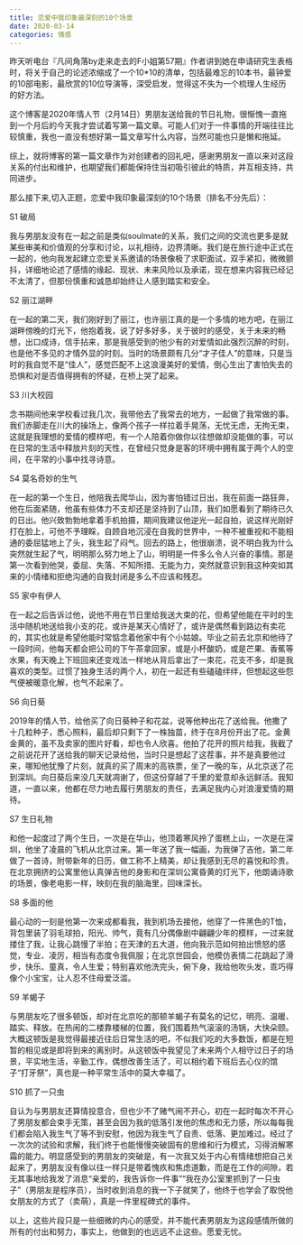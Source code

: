 ```yaml
---
title: 恋爱中我印象最深刻的10个场景
date: 2020-03-14
categories: 情感
---
```


昨天听电台『凡间角落by走来走去的F小姐第57期』作者讲到她在申请研究生表格时，将关于自己的论述浓缩成了一个10*10的清单，包括最难忘的10本书，最钟爱的10部电影，最欣赏的10位导演等，深受启发，觉得这不失为一个梳理人生经历的好方法。

这个博客是2020年情人节（2月14日）男朋友送给我的节日礼物，很惭愧一直拖到一个月后的今天我才尝试着写第一篇文章。可能人们对于一件事情的开端往往比较慎重，我也一直没有想好第一篇文章写什么内容，当然可能也只是懒和拖延。

综上，就将博客的第一篇文章作为对创建者的回礼吧，感谢男朋友一直以来对这段关系的付出和维护，也期望我们都能保持住当初吸引彼此的特质，并互相支持，共同进步。

那么接下来,切入正题，恋爱中我印象最深刻的10个场景（排名不分先后）：

S1 破局

我与男朋友没有在一起之前是类似soulmate的关系，我们之间的交流也更多是就某些审美和价值观的分享和讨论，以礼相待，边界清晰。我们是在旅行途中正式在一起的，他向我发起建立恋爱关系邀请的场景像极了求职面试，双手紧扣，微微颤抖，详细地论述了感情的缘起、现状、未来风险以及承诺，现在想来内容我已经记不太清了，但那份慎重和诚恳却始终让人感到踏实和安全。

S2 丽江湖畔

在一起的第二天，我们刚好到了丽江，也许丽江真的是一个多情的地方吧，在丽江湖畔傍晚的灯光下，他抱着我，说了好多好多，关于彼时的感受，关于未来的畅想，出口成诗，信手拈来，那是我感受到的他少有的对爱情如此强烈沉醉的时刻，也是他不多见的才情外显的时刻。当时的场景颇有几分“才子佳人”的意味，只是当时的我自觉不是“佳人”，感觉匹配不上这浪漫美好的爱情，倒心生出了害怕失去的恐惧和对是否值得拥有的怀疑，在桥上哭了起来。

S3 川大校园

念书期间他来学校看过我几次，我带他去了我常去的地方，一起做了我常做的事。我们赤脚走在川大的操场上，像两个孩子一样拉着手晃荡，无忧无虑，无拘无束，这就是我理想的爱情的模样吧，有一个人陪着你做你以往想做却没能做的事，可以在日常的生活中释放片刻的天性，在曾经只觉身是客的环境中拥有属于两个人的空间，在平常的小事中找寻诗意。

S4 莫名奇妙的生气

在一起的第一个生日，他陪我去爬华山，因为害怕错过日出，我在前面一路狂奔，他在后面紧随，他虽有些体力不支却还是坚持到了山顶，我们如愿看到了期待已久的日出。他兴致勃勃地拿着手机拍摄，期间我建议他逆光一起自拍，说这样光刚好打在脸上，可他不予理睬，自顾自地沉浸在自我的世界中，一种不被重视和不能相通的委屈猛地上了头，我生起了闷气。回去的路上，他很崩溃，说不明白我为什么突然就生起了气，明明那么努力地上了山，明明是一件多么令人兴奋的事情。那是第一次看到他哭，委屈、失落、不知所措、无能为力，突然就意识到我这种突如其来的小情绪和拒绝沟通的自我封闭是多么不应该和残忍。

S5 家中有伊人

在一起之后告诉过他，说他不用在节日里给我送大束的花，但希望他能在平时的生活中随机地送给我小支的花，或许是某天心情好了，或许是偶然看到路边有卖花的，其实也就是希望他能时常惦念着他家中有个小姑娘。毕业之前去北京和他待了一段时间，他每天都会把公司的下午茶拿回家，或是小杯酸奶，或是芒果、香蕉等水果，有天晚上下班回来还变戏法一样地从背后拿出了一束花，花支不多，却是我喜欢的类型。过惯了独身生活的两个人，初在一起还有些磕磕绊绊，但想起这些怨气便被暖意化解，也气不起来了。

S6 向日葵

2019年的情人节，给他买了向日葵种子和花盆，说等他种出花了送给我。他撒了十几粒种子，悉心照料，最后却只剩下了一株独苗，终于在8月份开出了花。金黄金黄的，虽不及卖家的图片好看，却也令人欣喜。他拍了花开的照片给我，我截了之前说花开了送给我的聊天记录给他，当时只是想起了这茬事，并不是真要他过来，哪知他犹豫了片刻，就真的买了周末的高铁票，坐了一晚的车，从北京送了花到深圳。向日葵后来没几天就凋谢了，但这份穿越了千里的爱意却永远鲜活。我知道，一直以来，他都在尽力地去履行男朋友的责任，去满足我内心对浪漫爱情的期待。

S7 生日礼物

和他一起度过了两个生日，一次是在华山，他顶着寒风拎了蛋糕上山，一次是在深圳，他坐了凌晨的飞机从北京过来。第一年送了我一幅画，为我弹了吉他，第二年做了一首诗，附带新年的日历，做工称不上精美，却让我感到无尽的喜悦和珍贵。在北京拥挤的公寓里他认真弹吉他的身影和在深圳公寓昏黄的灯光下，他朗诵诗歌的场景，像老电影一样，映刻在我的脑海里，回味深长。

S8 多面的他

最心动的一刻是他第一次来成都看我，我到机场去接他，他穿了一件黑色的T恤，背包里装了羽毛球拍，阳光、帅气，竟有几分偶像剧中翩翩少年的模样，一过来就搂住了我，让我心跳慢了半拍；在天津的五大道，他向我示范如何拍出愤怒的感觉，专业、凌厉，相当有态度令我佩服；在北京世园会，他模仿表情二花跳起了滑步，快乐、童真，令人生爱；特别喜欢他洗完头，俯下身，我给他吹头发，乖巧得像个小宝宝，让人忍不住母爱泛滥。

S9 羊蝎子

与男朋友吃了很多顿饭，却对在北京吃的那顿羊蝎子有莫名的记忆，明亮、温暖、踏实、释放。在热闹的二楼靠楼梯的位置，我们围着热气滚滚的汤锅，大快朵颐。大概这顿饭是我觉得最接近往后日常生活的吧，不似我们吃的大多数饭，都是在短暂的相见或是即将到来的离别时。从这顿饭中我望见了未来两个人相守过日子的场景，平实地生活，辛勤工作，偶想改善生活了，可以相约着下班后去心仪的馆子“打牙祭”，真也是一种平常生活中的莫大幸福了。

S10 抓了一只虫

自认为与男朋友还算情投意合，但也少不了赌气闹不开心，初在一起时每次不开心了男朋友都会束手无策，甚至会因为我的低落引发他的焦虑和无力感，所以每每我们都会陷入我生气了等不到安慰，他因为我生气了自责、低落、更加难过。经过了一次次的试验和求解，我们终于也能慢慢突破固有的思维和行为模式，习得消解寒霜的能力。明显感受到的男朋友的突破是，有一次我又处于内心有情绪想把自己关起来了，男朋友没有像以往一样只是带着愧疚和焦虑道歉，而是在工作的间隙，若无其事地给我发了消息“亲爱的，我告诉你一件事”“我在办公室里抓到了一只虫子”（男朋友是程序员），当时收到消息的我一下子就笑了，他终于也学会了取悦他女朋友的方式了（卖萌），真是一件里程碑式的事件。

以上，这些片段只是一些细微的内心的感受，并不能代表男朋友为这段感情所做的所有的付出和努力，事实上，他做到的也远远不止这些。愿爱无忧。